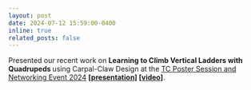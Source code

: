 ```yaml
---
layout: post
date: 2024-07-12 15:59:00-0400
inline: true
related_posts: false
---
```


Presented our recent work on <b>Learning to Climb Vertical Ladders with Quadrupeds </b> using Carpal-Claw Design at the <a href="https://www.tcoptrob.org/news/2024-06-12/">TC Poster Session and Networking Event 2024</a> <b> <a href="/assets/pdf/QuadrupedClimbsVerticalLadder.pdf">[presentation]</a> </b> <b><a href="/assets/video/Video_ClimbingVerticalLaddersQuadruped.mp4">[video]</a></b>.
